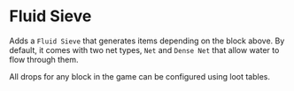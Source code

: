 # Fluid Sieve
Adds a `Fluid Sieve` that generates items depending on the block above.
By default, it comes with two net types, `Net` and `Dense Net` that allow water to flow through them.

All drops for any block in the game can be configured using loot tables.